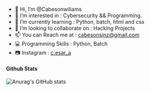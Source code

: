 - 👋 Hi, I’m @Cabesonwiliams
- 👀 I’m interested in : Cybersecurity && Programming.
- 🌱 I’m currently learning : Python, batch, html and css
- 💞️ I’m looking to collaborate on : Hacking Projects
- 📫 You can Reach me at : cabesonsinz@gmail.com
- 💻 Programming Skills : Python, Batch
- 📷 Instagram : [c.esar_a](https://www.instagram.com/c.esar_a/?hl=es-la)
#### Github Stats

![Anurag's GitHub stats](https://github-readme-stats.vercel.app/api?username=cabesonwiliams&show_icons=true&theme=tokyonight)

